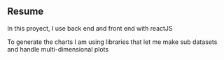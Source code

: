 
## Resume

In this proyect, I use back end and front end with reactJS

To generate the charts I am using libraries that let me make sub datasets and handle multi-dimensional plots
